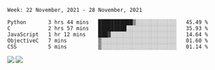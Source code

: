 <!--START_SECTION:waka-->
```text
Week: 22 November, 2021 - 28 November, 2021

Python       3 hrs 44 mins   ███████████▒░░░░░░░░░░░░░   45.49 % 
C            2 hrs 57 mins   █████████░░░░░░░░░░░░░░░░   35.93 % 
JavaScript   1 hr 12 mins    ███▓░░░░░░░░░░░░░░░░░░░░░   14.64 % 
ObjectiveC   7 mins          ▒░░░░░░░░░░░░░░░░░░░░░░░░   01.60 % 
CSS          5 mins          ▒░░░░░░░░░░░░░░░░░░░░░░░░   01.14 % 
```
<!--END_SECTION:waka-->
<a href="https://github.com/anuraghazra/github-readme-stats">
  <img align="left" src="https://github-readme-stats.vercel.app/api?username=Tanesan&count_private=true&show_icons=true" />
<img align="left" src="https://github-readme-stats.vercel.app/api/top-langs/?username=Tanesan" />
</a>
